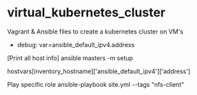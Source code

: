 # virtual_kubernetes_cluster
Vagrant &amp; Ansible files to create a kubernetes cluster on VM's


- debug: var=ansible_default_ipv4.address

[Print all host info]
ansible masters -m setup

hostvars[inventory_hostname]['ansible_default_ipv4']['address']


Play specific role
ansible-playbook site.yml --tags "nfs-client"
